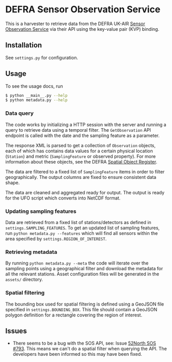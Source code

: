 # DEFRA Sensor Observation Service

This is a harvester to retrieve data from the DEFRA UK-AIR [Sensor Observation Service](https://uk-air.defra.gov.uk/data/about_sos) via their API using the key-value pair (KVP) binding.

## Installation

See `settings.py` for configuration.

## Usage

To see the usage docs, run

```bash
$ python __main__.py --help
$ python metadata.py --help
```

### Data query

The code works by initializing a HTTP session with the server and running a query to retrieve data using a temporal filter.  The `GetObservation` API endpoint is called with the date and the sampling feature as a parameter.

The response XML is parsed to get a collection of `Observation` objects, each of which has contains data values for a certain physical location (`Station`) and metric (`SamplingFeature` or observed property). For more information about these objects, see the DEFRA [Spatial Object Register](https://uk-air.defra.gov.uk/data/so/about/).

The data are filtered to a fixed list of `SamplingFeature` items in order to filter geographically. The output columns are fixed to ensure consistent data shape.

The data are cleaned and aggregated ready for output. The output is ready for the UFO script which converts into NetCDF format.

### Updating sampling features

Data are retrieved from a fixed list of stations/detectors as defined in `settings.SAMPLING_FEATURES`. To get an updated list of sampling features, run `python metadata.py --features` which will find all sensors within the area specified by `settings.REGION_OF_INTEREST`.

### Retrieving metadata

By running `python metadata.py --meta` the code will iterate over the sampling points using a geographical filter and download the metadata for all the relevant stations. Asset configuration files will be generated in the `assets/` directory.

### Spatial filtering

The bounding box used for spatial filtering is defined using a GeoJSON file specified in `settings.BOUNDING_BOX`. This file should contain a GeoJSON polygon definition for a rectangle covering the region of interest.

## Issues

* There seems to be a bug with the SOS API, see: Issue [52North SOS #793](https://github.com/52North/SOS/issues/793). This means we can't do a spatial filter when querying the API. The developers have been informed so this may have been fixed.